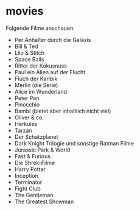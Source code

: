 # movies

Folgende Filme anschauen:
* Per Anhalter durch die Galaxis
* Bill & Ted
* Lilo & Stitch
* Space Balls
* Ritter der Kokusnuss
* Paul ein Alien auf der Flucht
* Fluch der Karibik
* Merlin (die Serie)
* Alice im Wunderland
* Peter Pan
* Pinocchio
* Bambi (bietet aber inhaltlich nicht viel)
* Oliver & co.
* Herkules
* Tarzan
* Der Schatzplanet
* Dark Knight Trilogie und sonstige Batman Filme
* Jurassic Park & World
* Fast & Furious
* Die Shrek-Filme
* Harry Potter
* Inception
* Terminator
* Fight Club
* The Gentleman
* The Greatest Showman
